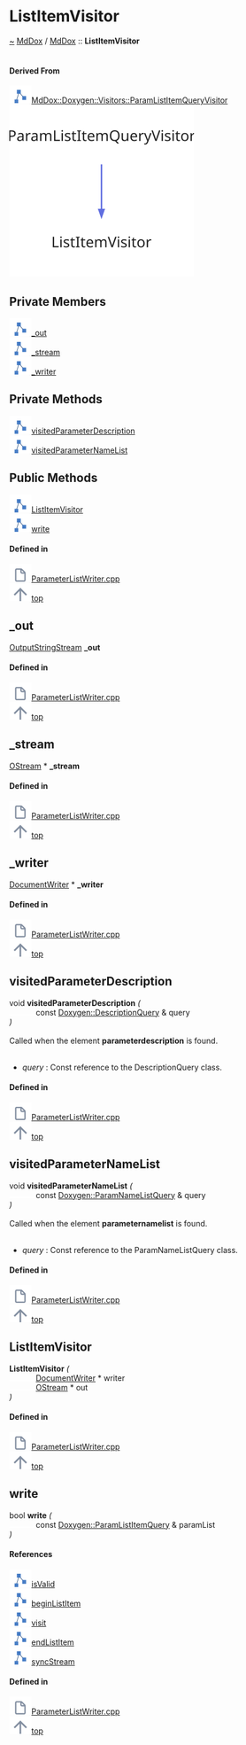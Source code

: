 <a id="listitemvisitor"></a>
<h1>ListItemVisitor</h1>
<a id="a01967"></a>
<a href="https://github.com/CharlesCarley/MdDox#~">~</a>
<a href="index.md#index">MdDox</a>
<span class="inline-text">/</span>
<a href="a01838.md#mddox">MdDox</a>
<span class="inline-text">::</span>
<span class="bold-text"><b>ListItemVisitor</b></span>
<br/>
<br/>
<a id="derived-from"></a>
<h4>Derived From</h4>
<div class="icon-link">
<img src="../images/class.svg"/><a href="a02487.md#paramlistitemqueryvisitor">MdDox::Doxygen::Visitors::ParamListItemQueryVisitor</a>
</div>
<img src="../images/dot/internal-diagram-114.dot.svg"/><br/>
<a id="private-members"></a>
<h2>Private Members</h2>
<span class="icon-list-item"><a href="#_out" class="icon-list-item"><img src="../images/class.svg" class="icon-list-item"/><span class="icon-list-item">_out</span>
</a>
</span>
<br/>
<span class="icon-list-item"><a href="#_stream" class="icon-list-item"><img src="../images/class.svg" class="icon-list-item"/><span class="icon-list-item">_stream</span>
</a>
</span>
<br/>
<span class="icon-list-item"><a href="#_writer" class="icon-list-item"><img src="../images/class.svg" class="icon-list-item"/><span class="icon-list-item">_writer</span>
</a>
</span>
<br/>
<a id="private-methods"></a>
<h2>Private Methods</h2>
<span class="icon-list-item"><a href="#visitedparameterdescription" class="icon-list-item"><img src="../images/class.svg" class="icon-list-item"/><span class="icon-list-item">visitedParameterDescription</span>
</a>
</span>
<br/>
<span class="icon-list-item"><a href="#visitedparameternamelist" class="icon-list-item"><img src="../images/class.svg" class="icon-list-item"/><span class="icon-list-item">visitedParameterNameList</span>
</a>
</span>
<br/>
<a id="public-methods"></a>
<h2>Public Methods</h2>
<span class="icon-list-item"><a href="#listitemvisitor" class="icon-list-item"><img src="../images/class.svg" class="icon-list-item"/><span class="icon-list-item">ListItemVisitor</span>
</a>
</span>
<br/>
<span class="icon-list-item"><a href="#write" class="icon-list-item"><img src="../images/class.svg" class="icon-list-item"/><span class="icon-list-item">write</span>
</a>
</span>
<br/>
<a id="defined-in"></a>
<h4>Defined in</h4>
<span class="icon-list-item"><a href="https://github.com/CharlesCarley/MdDox/blob/master/Source/MdDoxTree/ParameterListWriter.cpp#L64" class="icon-list-item"><img src="../images/file.svg" class="icon-list-item"/><span class="icon-list-item">ParameterListWriter.cpp</span>
</a>
</span>
<br/>
<span class="icon-list-item"><a href="#listitemvisitor" class="icon-list-item"><img src="../images/jumpToTop.svg" class="icon-list-item"/><span class="icon-list-item">top</span>
</a>
</span>
<a id="_out"></a>
<h2>_out</h2>
<a href="a01838.md#outputstringstream">OutputStringStream</a>
<span class="bold-text"><b>_out</b></span>
<br/>
<a id="defined-in"></a>
<h4>Defined in</h4>
<span class="icon-list-item"><a href="https://github.com/CharlesCarley/MdDox/blob/master/Source/MdDoxTree/ParameterListWriter.cpp#L68" class="icon-list-item"><img src="../images/file.svg" class="icon-list-item"/><span class="icon-list-item">ParameterListWriter.cpp</span>
</a>
</span>
<br/>
<span class="icon-list-item"><a href="#listitemvisitor" class="icon-list-item"><img src="../images/jumpToTop.svg" class="icon-list-item"/><span class="icon-list-item">top</span>
</a>
</span>
<br/>
<a id="_stream"></a>
<h2>_stream</h2>
<a href="a01838.md#ostream">OStream</a>
<span class="inline-text"> *</span>
<span class="bold-text"><b>_stream</b></span>
<br/>
<a id="defined-in"></a>
<h4>Defined in</h4>
<span class="icon-list-item"><a href="https://github.com/CharlesCarley/MdDox/blob/master/Source/MdDoxTree/ParameterListWriter.cpp#L67" class="icon-list-item"><img src="../images/file.svg" class="icon-list-item"/><span class="icon-list-item">ParameterListWriter.cpp</span>
</a>
</span>
<br/>
<span class="icon-list-item"><a href="#listitemvisitor" class="icon-list-item"><img src="../images/jumpToTop.svg" class="icon-list-item"/><span class="icon-list-item">top</span>
</a>
</span>
<br/>
<a id="_writer"></a>
<h2>_writer</h2>
<a href="a01871.md#documentwriter">DocumentWriter</a>
<span class="inline-text"> *</span>
<span class="bold-text"><b>_writer</b></span>
<br/>
<a id="defined-in"></a>
<h4>Defined in</h4>
<span class="icon-list-item"><a href="https://github.com/CharlesCarley/MdDox/blob/master/Source/MdDoxTree/ParameterListWriter.cpp#L66" class="icon-list-item"><img src="../images/file.svg" class="icon-list-item"/><span class="icon-list-item">ParameterListWriter.cpp</span>
</a>
</span>
<br/>
<span class="icon-list-item"><a href="#listitemvisitor" class="icon-list-item"><img src="../images/jumpToTop.svg" class="icon-list-item"/><span class="icon-list-item">top</span>
</a>
</span>
<br/>
<a id="visitedparameterdescription"></a>
<h2>visitedParameterDescription</h2>
<span class="inline-text">void</span>
<span class="bold-text"><b>visitedParameterDescription</b></span>
<span class="italic-text"><i>(</i></span>
<div class="paragraph">
<span class="paragraph"><img src="../images/horSpace24px.svg"/><span class="inline-text">const </span>
<a href="a02191.md#descriptionquery">Doxygen::DescriptionQuery</a>
<span class="inline-text"> &amp;</span>
<span class="inline-text">query</span>
</span>
</div>
<span class="italic-text"><i>)</i></span>
<br/>
<br/>
<span class="inline-text">Called when the element </span>
<span class="bold-text"><b>parameterdescription</b></span>
<span class="inline-text"> is found. </span>
<br/>
<br/>
<ul>
<li><span class="italic-text"><i>query</i></span>
<span class="inline-text">: </span>
<span class="inline-text">Const reference to the DescriptionQuery class. </span>
</li>
</ul>
<a id="defined-in"></a>
<h4>Defined in</h4>
<span class="icon-list-item"><a href="https://github.com/CharlesCarley/MdDox/blob/master/Source/MdDoxTree/ParameterListWriter.cpp#L76" class="icon-list-item"><img src="../images/file.svg" class="icon-list-item"/><span class="icon-list-item">ParameterListWriter.cpp</span>
</a>
</span>
<br/>
<span class="icon-list-item"><a href="#listitemvisitor" class="icon-list-item"><img src="../images/jumpToTop.svg" class="icon-list-item"/><span class="icon-list-item">top</span>
</a>
</span>
<br/>
<a id="visitedparameternamelist"></a>
<h2>visitedParameterNameList</h2>
<span class="inline-text">void</span>
<span class="bold-text"><b>visitedParameterNameList</b></span>
<span class="italic-text"><i>(</i></span>
<div class="paragraph">
<span class="paragraph"><img src="../images/horSpace24px.svg"/><span class="inline-text">const </span>
<a href="a02507.md#paramnamelistquery">Doxygen::ParamNameListQuery</a>
<span class="inline-text"> &amp;</span>
<span class="inline-text">query</span>
</span>
</div>
<span class="italic-text"><i>)</i></span>
<br/>
<br/>
<span class="inline-text">Called when the element </span>
<span class="bold-text"><b>parameternamelist</b></span>
<span class="inline-text"> is found. </span>
<br/>
<br/>
<ul>
<li><span class="italic-text"><i>query</i></span>
<span class="inline-text">: </span>
<span class="inline-text">Const reference to the ParamNameListQuery class. </span>
</li>
</ul>
<a id="defined-in"></a>
<h4>Defined in</h4>
<span class="icon-list-item"><a href="https://github.com/CharlesCarley/MdDox/blob/master/Source/MdDoxTree/ParameterListWriter.cpp#L70" class="icon-list-item"><img src="../images/file.svg" class="icon-list-item"/><span class="icon-list-item">ParameterListWriter.cpp</span>
</a>
</span>
<br/>
<span class="icon-list-item"><a href="#listitemvisitor" class="icon-list-item"><img src="../images/jumpToTop.svg" class="icon-list-item"/><span class="icon-list-item">top</span>
</a>
</span>
<br/>
<a id="listitemvisitor"></a>
<h2>ListItemVisitor</h2>
<span class="bold-text"><b>ListItemVisitor</b></span>
<span class="italic-text"><i>(</i></span>
<div class="paragraph">
<span class="paragraph"><img src="../images/horSpace24px.svg"/><a href="a01871.md#documentwriter">DocumentWriter</a>
<span class="inline-text"> *</span>
<span class="inline-text">writer</span>
</span>
</div>
<div class="paragraph">
<span class="paragraph"><img src="../images/horSpace24px.svg"/><a href="a01838.md#ostream">OStream</a>
<span class="inline-text"> *</span>
<span class="inline-text">out</span>
</span>
</div>
<span class="italic-text"><i>)</i></span>
<a id="defined-in"></a>
<h4>Defined in</h4>
<span class="icon-list-item"><a href="https://github.com/CharlesCarley/MdDox/blob/master/Source/MdDoxTree/ParameterListWriter.cpp#L83" class="icon-list-item"><img src="../images/file.svg" class="icon-list-item"/><span class="icon-list-item">ParameterListWriter.cpp</span>
</a>
</span>
<br/>
<span class="icon-list-item"><a href="#listitemvisitor" class="icon-list-item"><img src="../images/jumpToTop.svg" class="icon-list-item"/><span class="icon-list-item">top</span>
</a>
</span>
<br/>
<a id="write"></a>
<h2>write</h2>
<span class="inline-text">bool</span>
<span class="bold-text"><b>write</b></span>
<span class="italic-text"><i>(</i></span>
<div class="paragraph">
<span class="paragraph"><img src="../images/horSpace24px.svg"/><span class="inline-text">const </span>
<a href="a02491.md#paramlistitemquery">Doxygen::ParamListItemQuery</a>
<span class="inline-text"> &amp;</span>
<span class="inline-text">paramList</span>
</span>
</div>
<span class="italic-text"><i>)</i></span>
<a id="references"></a>
<h4>References</h4>
<div class="paragraph">
<span class="paragraph"><img src="../images/class.svg"/><a href="a02267.md#isvalid">isValid</a>
</span>
</div>
<div class="paragraph">
<span class="paragraph"><img src="../images/class.svg"/><a href="a01871.md#beginlistitem">beginListItem</a>
</span>
</div>
<div class="paragraph">
<span class="paragraph"><img src="../images/class.svg"/><a href="a02491.md#visit">visit</a>
</span>
</div>
<div class="paragraph">
<span class="paragraph"><img src="../images/class.svg"/><a href="a01871.md#endlistitem">endListItem</a>
</span>
</div>
<div class="paragraph">
<span class="paragraph"><img src="../images/class.svg"/><a href="a01838.md#syncstream">syncStream</a>
</span>
</div>
<a id="defined-in"></a>
<h4>Defined in</h4>
<span class="icon-list-item"><a href="https://github.com/CharlesCarley/MdDox/blob/master/Source/MdDoxTree/ParameterListWriter.cpp#L89" class="icon-list-item"><img src="../images/file.svg" class="icon-list-item"/><span class="icon-list-item">ParameterListWriter.cpp</span>
</a>
</span>
<br/>
<span class="icon-list-item"><a href="#listitemvisitor" class="icon-list-item"><img src="../images/jumpToTop.svg" class="icon-list-item"/><span class="icon-list-item">top</span>
</a>
</span>
<br/>
</div>
</div>
</body>
</html>
